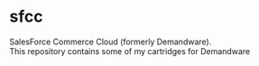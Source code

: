 # sfcc
SalesForce Commerce Cloud (formerly Demandware).<br/>
This repository contains some of my cartridges for Demandware

